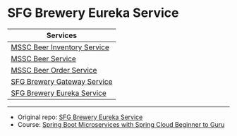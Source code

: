 # SFG Brewery Eureka Service

| Services                                                                                   |
| ------------------------------------------------------------------------------------------ |
| [MSSC Beer Inventory Service](https://github.com/Shterneregen/mssc-beer-inventory-service) |
| [MSSC Beer Service](https://github.com/Shterneregen/mssc-beer-service)                     |
| [MSSC Beer Order Service](https://github.com/Shterneregen/mssc-beer-service)               |
| [SFG Brewery Gateway Service](https://github.com/Shterneregen/mssc-brewery-gateway)        |
| [SFG Brewery Eureka Service](https://github.com/Shterneregen/mssc-brewery-eureka)          |

---
* Original repo:
[SFG Brewery Eureka Service](https://github.com/springframeworkguru/mssc-brewery-eureka)
* Course: 
[Spring Boot Microservices with Spring Cloud Beginner to Guru](https://www.udemy.com/course/spring-boot-microservices-with-spring-cloud-beginner-to-guru/)